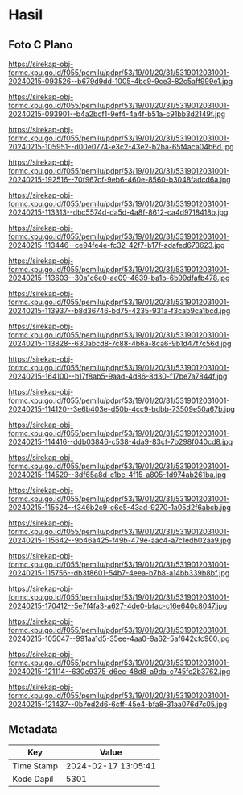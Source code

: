 # Hasil

## Foto C Plano

https://sirekap-obj-formc.kpu.go.id/f055/pemilu/pdpr/53/19/01/20/31/5319012031001-20240215-093526--b679d9dd-1005-4bc9-9ce3-82c5aff999e1.jpg

https://sirekap-obj-formc.kpu.go.id/f055/pemilu/pdpr/53/19/01/20/31/5319012031001-20240215-093901--b4a2bcf1-9ef4-4a4f-b51a-c91bb3d2149f.jpg

https://sirekap-obj-formc.kpu.go.id/f055/pemilu/pdpr/53/19/01/20/31/5319012031001-20240215-105951--d00e0774-e3c2-43e2-b2ba-65f4aca04b6d.jpg

https://sirekap-obj-formc.kpu.go.id/f055/pemilu/pdpr/53/19/01/20/31/5319012031001-20240215-192516--70f967cf-9eb6-460e-8560-b3048fadcd6a.jpg

https://sirekap-obj-formc.kpu.go.id/f055/pemilu/pdpr/53/19/01/20/31/5319012031001-20240215-113313--dbc5574d-da5d-4a8f-8612-ca4d9718418b.jpg

https://sirekap-obj-formc.kpu.go.id/f055/pemilu/pdpr/53/19/01/20/31/5319012031001-20240215-113446--ce94fe4e-fc32-42f7-b17f-adafed673623.jpg

https://sirekap-obj-formc.kpu.go.id/f055/pemilu/pdpr/53/19/01/20/31/5319012031001-20240215-113603--30a1c6e0-ae09-4639-ba1b-6b99dfafb478.jpg

https://sirekap-obj-formc.kpu.go.id/f055/pemilu/pdpr/53/19/01/20/31/5319012031001-20240215-113937--b8d36746-bd75-4235-931a-f3cab9ca1bcd.jpg

https://sirekap-obj-formc.kpu.go.id/f055/pemilu/pdpr/53/19/01/20/31/5319012031001-20240215-113828--630abcd8-7c88-4b6a-8ca6-9b1d47f7c56d.jpg

https://sirekap-obj-formc.kpu.go.id/f055/pemilu/pdpr/53/19/01/20/31/5319012031001-20240215-164100--b17f8ab5-9aad-4d86-8d30-f17be7a7844f.jpg

https://sirekap-obj-formc.kpu.go.id/f055/pemilu/pdpr/53/19/01/20/31/5319012031001-20240215-114120--3e6b403e-d50b-4cc9-bdbb-73509e50a67b.jpg

https://sirekap-obj-formc.kpu.go.id/f055/pemilu/pdpr/53/19/01/20/31/5319012031001-20240215-114416--ddb03846-c538-4da9-83cf-7b298f040cd8.jpg

https://sirekap-obj-formc.kpu.go.id/f055/pemilu/pdpr/53/19/01/20/31/5319012031001-20240215-114529--3df65a8d-c1be-4f15-a805-1d974ab261ba.jpg

https://sirekap-obj-formc.kpu.go.id/f055/pemilu/pdpr/53/19/01/20/31/5319012031001-20240215-115524--f346b2c9-c6e5-43ad-9270-1a05d2f6abcb.jpg

https://sirekap-obj-formc.kpu.go.id/f055/pemilu/pdpr/53/19/01/20/31/5319012031001-20240215-115642--9b46a425-f49b-479e-aac4-a7c1edb02aa9.jpg

https://sirekap-obj-formc.kpu.go.id/f055/pemilu/pdpr/53/19/01/20/31/5319012031001-20240215-115756--db3f8601-54b7-4eea-b7b8-a14bb339b8bf.jpg

https://sirekap-obj-formc.kpu.go.id/f055/pemilu/pdpr/53/19/01/20/31/5319012031001-20240215-170412--5e7f4fa3-a627-4de0-bfac-c16e640c8047.jpg

https://sirekap-obj-formc.kpu.go.id/f055/pemilu/pdpr/53/19/01/20/31/5319012031001-20240215-105047--991aa1d5-35ee-4aa0-9a62-5af642cfc960.jpg

https://sirekap-obj-formc.kpu.go.id/f055/pemilu/pdpr/53/19/01/20/31/5319012031001-20240215-121114--630e9375-d6ec-48d8-a9da-c745fc2b3762.jpg

https://sirekap-obj-formc.kpu.go.id/f055/pemilu/pdpr/53/19/01/20/31/5319012031001-20240215-121437--0b7ed2d6-6cff-45e4-bfa8-31aa076d7c05.jpg


## Metadata

| Key        | Value               |
| ---------- | ------------------- |
| Time Stamp | 2024-02-17 13:05:41 |
| Kode Dapil | 5301                |



